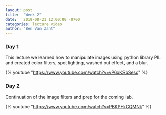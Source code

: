 ```yaml
---
layout: post
title:  "Week 2"
date:   2019-08-21 12:00:00 -0700
categories: lecture video
author: "Ben Van Zant"
---
```

### Day 1  
This lecture we learned how to manipulate images using python library PIL and created color filters, spot lighting, washed out effect, and a blur.

{% youtube "https://www.youtube.com/watch?v=vP6xKSbSesc" %}

### Day 2  
Continuation of the image filters and prep for the coming lab.

{% youtube "https://www.youtube.com/watch?v=PBKPHrCQMNk" %}